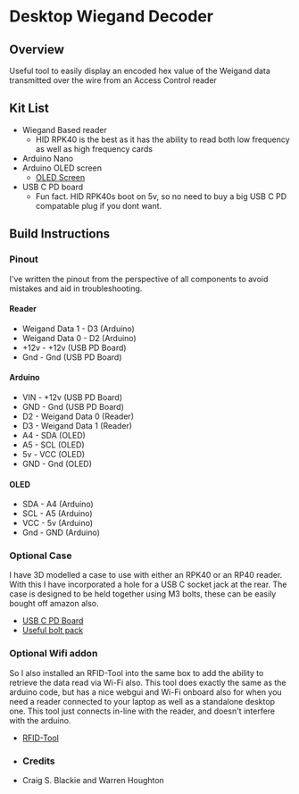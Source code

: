 # Desktop Wiegand Decoder

Overview
--------

Useful tool to easily display an encoded hex value of the Weigand data transmitted over the wire from an Access Control reader

Kit List
--------

*   Wiegand Based reader
    *   HID RPK40 is the best as it has the ability to read both low frequency as well as high frequency cards
*   Arduino Nano
*   Arduino OLED screen
    *   [OLED Screen](https://www.amazon.co.uk/gp/product/B08NDJ3S3Q/ref=ppx_yo_dt_b_asin_title_o02_s00?ie=UTF8&psc=1)
* USB C PD board
    * Fun fact. HID RPK40s boot on 5v, so no need to buy a big USB C PD compatable plug if you dont want.

Build Instructions
------------------

### Pinout

I've written the pinout from the perspective of all components to avoid mistakes and aid in troubleshooting.

#### Reader

*   Weigand Data 1 - D3 (Arduino)
*   Weigand Data 0 - D2 (Arduino)
*   +12v - +12v (USB PD Board)
*   Gnd - Gnd (USB PD Board)

#### Arduino

*   VIN - +12v (USB PD Board)
*   GND - Gnd (USB PD Board)
*   D2 - Weigand Data 0 (Reader)
*   D3 - Weigand Data 1 (Reader)
*   A4 - SDA (OLED)
*   A5 - SCL (OLED)
*   5v - VCC (OLED)
*   GND - Gnd (OLED)

#### OLED

*   SDA - A4 (Arduino)
*   SCL - A5 (Arduino)
*   VCC - 5v (Arduino)
*   Gnd - GND (Arduino)

### Optional Case

I have 3D modelled a case to use with either an RPK40 or an RP40 reader. With this I have incorporated a hole for a USB C socket jack at the rear. The case is designed to be held together using M3 bolts, these can be easily bought off amazon also.

*   [USB C PD Board](https://www.amazon.co.uk/Youmile-charge-trigger-module-voltage/dp/B09WTQC5Q4)
*   [Useful bolt pack](https://www.amazon.co.uk/gp/product/B075CKYJF6)

### Optional Wifi addon

So I also installed an RFID-Tool into the same box to add the ability to retrieve the data read via Wi-Fi also. This tool does exactly the same as the arduino code, but has a nice webgui and Wi-Fi onboard also for when you need a reader connected to your laptop as well as a standalone desktop one. This tool just connects in-line with the reader, and doesn't interfere with the arduino.

*   [RFID-Tool](https://labs.ksec.co.uk/product/esp-rfid-tool/)

* ### Credits
* Craig S. Blackie and Warren Houghton 
